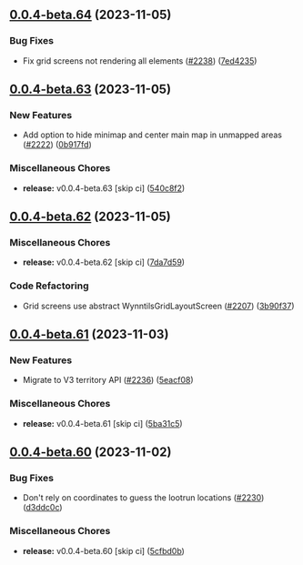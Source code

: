 ## [0.0.4-beta.64](https://github.com/Wynntils/Artemis/compare/v0.0.4-beta.63...v0.0.4-beta.64) (2023-11-05)


### Bug Fixes

* Fix grid screens not rendering all elements ([#2238](https://github.com/Wynntils/Artemis/issues/2238)) ([7ed4235](https://github.com/Wynntils/Artemis/commit/7ed4235bcbce883ec640c1a7393132ea12527ddd))

## [0.0.4-beta.63](https://github.com/Wynntils/Artemis/compare/v0.0.4-beta.62...v0.0.4-beta.63) (2023-11-05)


### New Features

* Add option to hide minimap and center main map in unmapped areas ([#2222](https://github.com/Wynntils/Artemis/issues/2222)) ([0b917fd](https://github.com/Wynntils/Artemis/commit/0b917fd85edae3fde33a90d04189300c7143325f))


### Miscellaneous Chores

* **release:** v0.0.4-beta.63 [skip ci] ([540c8f2](https://github.com/Wynntils/Artemis/commit/540c8f2ca8753a206ec81ce4073b964176868ec1))

## [0.0.4-beta.62](https://github.com/Wynntils/Artemis/compare/v0.0.4-beta.61...v0.0.4-beta.62) (2023-11-05)


### Miscellaneous Chores

* **release:** v0.0.4-beta.62 [skip ci] ([7da7d59](https://github.com/Wynntils/Artemis/commit/7da7d5933aab471e7a0d21123e23e328a8d8e013))


### Code Refactoring

* Grid screens use abstract WynntilsGridLayoutScreen ([#2207](https://github.com/Wynntils/Artemis/issues/2207)) ([3b90f37](https://github.com/Wynntils/Artemis/commit/3b90f37eebeba346b365b8bb4b53621126123983))

## [0.0.4-beta.61](https://github.com/Wynntils/Artemis/compare/v0.0.4-beta.60...v0.0.4-beta.61) (2023-11-03)


### New Features

* Migrate to V3 territory API ([#2236](https://github.com/Wynntils/Artemis/issues/2236)) ([5eacf08](https://github.com/Wynntils/Artemis/commit/5eacf08032ce1a39fff8b8fa6f99f7f4e7f5ef99))


### Miscellaneous Chores

* **release:** v0.0.4-beta.61 [skip ci] ([5ba31c5](https://github.com/Wynntils/Artemis/commit/5ba31c54af4d670d04f987a143034fb417c1ec2b))

## [0.0.4-beta.60](https://github.com/Wynntils/Artemis/compare/v0.0.4-beta.59...v0.0.4-beta.60) (2023-11-02)


### Bug Fixes

* Don't rely on coordinates to guess the lootrun locations ([#2230](https://github.com/Wynntils/Artemis/issues/2230)) ([d3ddc0c](https://github.com/Wynntils/Artemis/commit/d3ddc0c9d9eeaf82425d3c48881a4319101b846b))


### Miscellaneous Chores

* **release:** v0.0.4-beta.60 [skip ci] ([5cfbd0b](https://github.com/Wynntils/Artemis/commit/5cfbd0b73e0a595bf37f863957a6a2e7b92fa555))

